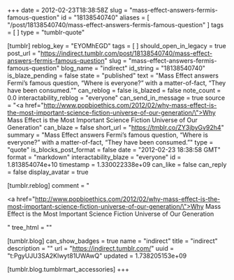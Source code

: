 +++
date = 2012-02-23T18:38:58Z
slug = "mass-effect-answers-fermis-famous-question"
id = "18138540740"
aliases = [ "/post/18138540740/mass-effect-answers-fermis-famous-question" ]
tags = [ ]
type = "tumblr-quote"

[tumblr]
reblog_key = "EYOMhEGD"
tags = [ ]
should_open_in_legacy = true
post_url = "https://indirect.tumblr.com/post/18138540740/mass-effect-answers-fermis-famous-question"
slug = "mass-effect-answers-fermis-famous-question"
blog_name = "indirect"
id_string = "18138540740"
is_blaze_pending = false
state = "published"
text = "Mass Effect answers Fermi’s famous question, “Where is everyone?” with a matter-of-fact, “They have been consumed.”"
can_reblog = false
is_blazed = false
note_count = 0.0
interactability_reblog = "everyone"
can_send_in_message = true
source = "<a href=\"http://www.popbioethics.com/2012/02/why-mass-effect-is-the-most-important-science-fiction-universe-of-our-generation/\">Why Mass Effect is the Most Important Science Fiction Universe of Our Generation</a>"
can_blaze = false
short_url = "https://tmblr.co/ZY3jbyGv92h4"
summary = "Mass Effect answers Fermi’s famous question, “Where is everyone?” with a matter-of-fact, “They have been consumed.”"
type = "quote"
is_blocks_post_format = false
date = "2012-02-23 18:38:58 GMT"
format = "markdown"
interactability_blaze = "everyone"
id = 1.813854074e+10
timestamp = 1.330022338e+09
can_like = false
can_reply = false
display_avatar = true

[tumblr.reblog]
comment = "<p><a href=\"http://www.popbioethics.com/2012/02/why-mass-effect-is-the-most-important-science-fiction-universe-of-our-generation/\">Why Mass Effect is the Most Important Science Fiction Universe of Our Generation</a></p>"
tree_html = ""

[tumblr.blog]
can_show_badges = true
name = "indirect"
title = "indirect"
description = ""
url = "https://indirect.tumblr.com/"
uuid = "t:PgyUJU3SA2Klwyt81UWAwQ"
updated = 1.738205153e+09

[tumblr.blog.tumblrmart_accessories]
+++
